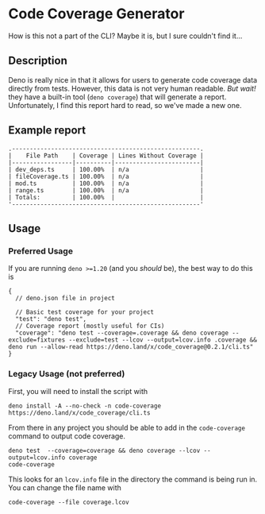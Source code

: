 # Code Coverage Generator

How is this not a part of the CLI? Maybe it is, but I sure couldn't find it...

## Description

Deno is really nice in that it allows for users to generate code coverage data
directly from tests. However, this data is not very human readable. _But wait!_
they have a built-in tool (`deno coverage`) that will generate a report.
Unfortunately, I find this report hard to read, so we've made a new one.

## Example report

```
.-----------------------------------------------------.
|    File Path    | Coverage | Lines Without Coverage |
|-----------------|----------|------------------------|
| dev_deps.ts     | 100.00%  | n/a                    |
| fileCoverage.ts | 100.00%  | n/a                    |
| mod.ts          | 100.00%  | n/a                    |
| range.ts        | 100.00%  | n/a                    |
| Totals:         | 100.00%  |                        |
'-----------------------------------------------------'
```

## Usage

### Preferred Usage

If you are running `deno >=1.20` (and you _should_ be), the best way to do this
is

```jsonc
{
  // deno.json file in project

  // Basic test coverage for your project
  "test": "deno test",
  // Coverage report (mostly useful for CIs)
  "coverage": "deno test --coverage=.coverage && deno coverage --exclude=fixtures --exclude=test --lcov --output=lcov.info .coverage && deno run --allow-read https://deno.land/x/code_coverage@0.2.1/cli.ts"
}
```

### Legacy Usage (not preferred)

First, you will need to install the script with

```
deno install -A --no-check -n code-coverage https://deno.land/x/code_coverage/cli.ts
```

From there in any project you should be able to add in the `code-coverage`
command to output code coverage.

```
deno test  --coverage=coverage && deno coverage --lcov --output=lcov.info coverage
code-coverage
```

This looks for an `lcov.info` file in the directory the command is being run in.
You can change the file name with

```
code-coverage --file coverage.lcov
```
